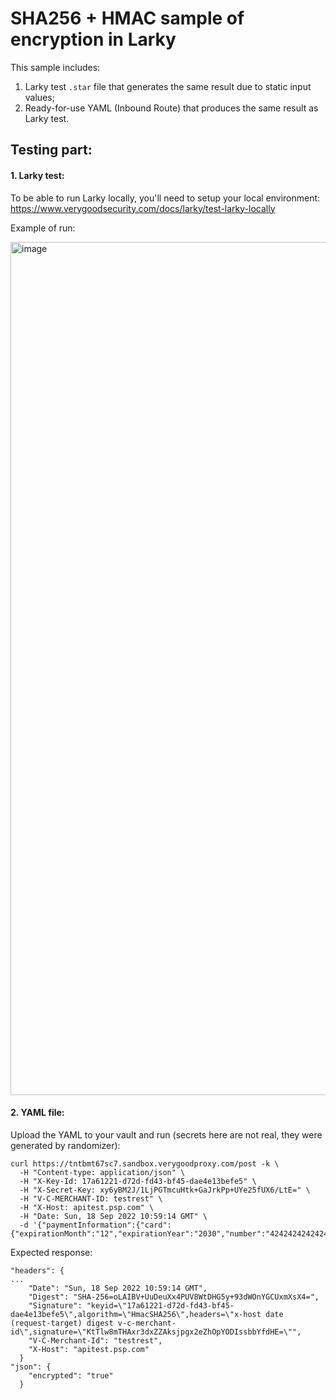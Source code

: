 # SHA256 + HMAC sample of encryption in Larky

This sample includes:
1. Larky test `.star` file that generates the same result due to static input values;
2. Ready-for-use YAML (Inbound Route) that produces the same result as Larky test.

## Testing part:

#### 1. Larky test:

To be able to run Larky locally, you'll need to setup your local environment:
https://www.verygoodsecurity.com/docs/larky/test-larky-locally

Example of run:

<img width="1365" alt="image" src="https://user-images.githubusercontent.com/78090218/190900870-7bb2c66c-ec46-41ee-b54a-0463fb174fb8.png">

#### 2. YAML file:

Upload the YAML to your vault and run (secrets here are not real, they were generated by randomizer):
```
curl https://tntbmt67sc7.sandbox.verygoodproxy.com/post -k \
  -H "Content-type: application/json" \
  -H "X-Key-Id: 17a61221-d72d-fd43-bf45-dae4e13befe5" \
  -H "X-Secret-Key: xy6yBM2J/1LjPGTmcuHtk+GaJrkPp+UYe25fUX6/LtE=" \
  -H "V-C-MERCHANT-ID: testrest" \
  -H "X-Host: apitest.psp.com" \
  -H "Date: Sun, 18 Sep 2022 10:59:14 GMT" \
  -d '{"paymentInformation":{"card": {"expirationMonth":"12","expirationYear":"2030","number":"4242424242424242","securityCode":"321","type":"002"}}}'
```

Expected response:
```
"headers": {
...
    "Date": "Sun, 18 Sep 2022 10:59:14 GMT",
    "Digest": "SHA-256=oLAIBV+UuDeuXx4PUV8WtDHG5y+93dWOnYGCUxmXsX4=",
    "Signature": "keyid=\"17a61221-d72d-fd43-bf45-dae4e13befe5\",algorithm=\"HmacSHA256\",headers=\"x-host date (request-target) digest v-c-merchant-id\",signature=\"KtTlw8mTHAxr3dxZZAksjpgx2eZhOpYODIssbbYfdHE=\"",
    "V-C-Merchant-Id": "testrest",
    "X-Host": "apitest.psp.com"
  }
"json": {
    "encrypted": "true"
  }
```

